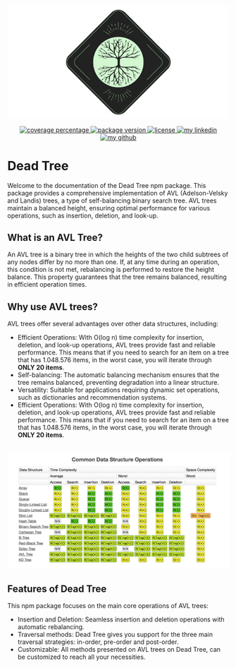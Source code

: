 <p align="center">
  <a href="https://nicolascbv.github.io/dead-tree/" target="blank"><img src="docs/_media/logo-xl.png" width="500" alt="Dead Tree Logo" /></a>
</p>

<p align="center">
  <a href="https://coveralls.io/repos/github/NicolasCBV/dead-tree/badge.svg?branch=main" target="_blank">
    <img src="https://coveralls.io/repos/github/NicolasCBV/dead-tree/badge.svg?branch=main" alt="coverage percentage" />
  </a>

  <a href="https://img.shields.io/npm/v/dead-tree?color=success" target="_blank">
    <img src="https://img.shields.io/npm/v/dead-tree?color=success" alt="package version" />
  </a>

  <a href="https://img.shields.io/npm/l/dead-tree" target="_blank">
    <img src="https://img.shields.io/npm/l/dead-tree" alt="license" />
  </a>

  <a href="https://www.linkedin.com/in/n%C3%ADcolas-basilio-707688227/" target="_blank">
    <img src="https://img.shields.io/badge/Social-linkedin-blue" alt="my linkedin" />
  </a>

  <a href="https://github.com/NicolasCBV" target="_blank">
    <img src="https://img.shields.io/badge/Social-github-black" alt="my github" />
  </a>
</p>

# Dead Tree

Welcome to the documentation of the Dead Tree npm package. This package provides a comprehensive implementation of AVL (Adelson-Velsky and Landis) trees, a type of self-balancing binary search tree. AVL trees maintain a balanced height, ensuring optimal performance for various operations, such as insertion, deletion, and look-up.

## What is an AVL Tree?

An AVL tree is a binary tree in which the heights of the two child subtrees of any nodes differ by no more than one. If, at any time during an operation, this condition is not met, rebalancing is performed to restore the height balance. This property guarantees that the tree remains balanced, resulting in efficient operation times.

## Why use AVL trees?

AVL trees offer several advantages over other data structures, including:

- Efficient Operations: With O(log n) time complexity for insertion, deletion, and look-up operations, AVL trees provide fast and reliable performance. This means that if you need to search for an item on a tree that has 1.048.576 items, in the worst case, you will iterate through **ONLY 20 items**.
- Self-balancing: The automatic balancing mechanism ensures that the tree remains balanced, preventing degradation into a linear structure.
- Versatility: Suitable for applications requiring dynamic set operations, such as dictionaries and recommendation systems.
- Efficient Operations: With O(log n) time complexity for insertion, deletion, and look-up operations, AVL trees provide fast and reliable performance. This means that if you need to search for an item on a tree that has 1.048.576 items, in the worst case, you will iterate through **ONLY 20 items**.

<br/>
<div align="center">
<img alt="Time complexity table" src="docs/_media/data_structure_operations.png" width="750"/>
</div>

## Features of Dead Tree
This npm package focuses on the main core operations of AVL trees:
- Insertion and Deletion: Seamless insertion and deletion operations with automatic rebalancing.
- Traversal methods: Dead Tree gives you support for the three main traversal strategies: in-order, pre-order and post-order.
- Customizable: All methods presented on AVL trees on Dead Tree, can be customized to reach all your necessities.
